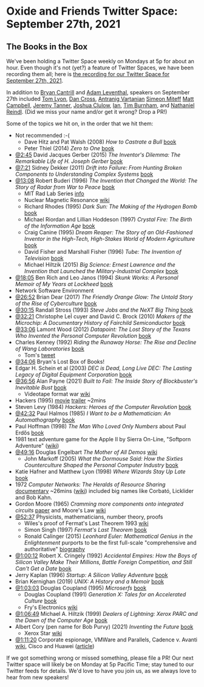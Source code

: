 # Oxide and Friends Twitter Space: September 27th, 2021

## The Books in the Box

We've been holding a Twitter Space weekly on Mondays at 5p for about an hour.
Even though it's not (yet?) a feature of Twitter Spaces, we have been
recording them all; here is
[the recording for our Twitter Space for September 27th, 2021](https://youtu.be/zrZAHO89XGk).

In addition to
[Bryan Cantrill](https://twitter.com/bcantrill) and
[Adam Leventhal](https://twitter.com/ahl),
speakers on September 27th included
[Tom Lyon](https://twitter.com/aka_pugs),
[Dan Cross](https://twitter.com/dancrossnyc),
[Antranig Vartanian](https://twitter.com/antranigv)
[Simeon Miteff](https://twitter.com/simeonmiteff)
[Matt Campbell](https://twitter.com/mw_campbell),
[Jeremy Tanner](https://twitter.com/Penguin),
[Joshua Clulow](https://twitter.com/jmclulow),
[Ian](https://twitter.com/iangrunert),
[Tim Burnham](https://twitter.com/AstroBurnham),
and [Nathaniel Reindl](https://twitter.com/nrr).
(Did we miss your name and/or get it wrong? Drop a PR!)

Some of the topics we hit on, in the order that we hit them:

- Not recommended :-(
  - Dave Hitz and Pat Walsh (2008) _How to Castrate a Bull_
    [book](https://www.google.com/books/edition/How_to_Castrate_a_Bull/zpefDwAAQBAJ)
  - Peter Thiel (2014) _Zero to One_ [book](https://en.wikipedia.org/wiki/Zero_to_One)
- [@2:45](https://youtu.be/zrZAHO89XGk?t=165)
  David Jacques Gerber (2015) _The Inventor's Dilemma: The Remarkable Life
  of H. Joseph Gerber_
  [book](https://www.google.com/books/edition/The_Inventor_s_Dilemma/8YKqCgAAQBAJ)
- [@7:21](https://youtu.be/zrZAHO89XGk?t=441)
  Sidney Dekker (2011) _Drift into Failure: From Hunting Broken Components to
  Understanding Complex Systems_
  [book](https://www.google.com/books/edition/Drift_into_Failure/uOF6BgAAQBAJ)
- [@13:08](https://youtu.be/zrZAHO89XGk?t=788) 
  Robert Buderi (1996) _The Invention that Changed the World: The Story of
  Radar from War to Peace_
  [book](https://www.google.com/books/edition/The_Invention_that_Changed_the_World/-fqiGwAACAAJ)
  - MIT Rad Lab Series [info](http://web.mit.edu/klund/www/books/radlab.html)
  - Nuclear Magnetic Resonance [wiki](https://en.wikipedia.org/wiki/Nuclear_magnetic_resonance)
  - Richard Rhodes (1995) _Dark Sun: The Making of the Hydrogen Bomb_
    [book](https://www.google.com/books/edition/Dark_Sun/x4vfAAAAMAAJ)
  - Michael Riordan and Lillian Hoddeson (1997) _Crystal Fire:
    The Birth of the Information Age_
    [book](https://www.google.com/books/edition/Crystal_Fire/0bTpcTLCu6MC)
  - Craig Canine (1995) _Dream Reaper: The Story of an Old-Fashioned Inventor
    in the High-Tech, High-Stakes World of Modern Agriculture_
    [book](https://www.google.com/books/edition/Dream_Reaper/ONa3Jh0Fq7oC)
  - David Fisher and Marshall Fisher (1996) _Tube: The Invention of Television_
    [book](https://www.google.com/books/edition/Tube/eApTAAAAMAAJ)
  - Michael Hiltzik (2015) _Big Science: Ernest Lawrence and the Invention that Launched
    the Military-Industrial Complex_
    [book](https://www.google.com/books/edition/Big_Science/vT0jBQAAQBAJ)
- [@18:05](https://youtu.be/zrZAHO89XGk?t=1085)
  Ben Rich and Leo Janos (1994) _Skunk Works: A Personal Memoir of My Years at Lockheed_
  [book](https://www.google.com/books/edition/Skunk_Works/OI9cDwAAQBAJ)
- Network Software Environment
- [@26:52](https://youtu.be/zrZAHO89XGk?t=1612)
  Brian Dear (2017) _The Friendly Orange Glow: The Untold Story of the
  Rise of Cyberculture_
  [book](https://www.google.com/books/edition/The_Friendly_Orange_Glow/NqknDgAAQBAJ)
- [@30:15](https://youtu.be/zrZAHO89XGk?t=1815)
  Randall Stross (1993) _Steve Jobs and the NeXT Big Thing_
  [book](https://www.google.com/books/edition/STEVE_JOBS_THE_NEXT_BIG_THING/j5JQAAAAMAAJ)
- [@32:21](https://youtu.be/zrZAHO89XGk?t=1941)
  Christophe LeÌ cuyer and David C. Brock (2010) _Makers of the Microchip:
  A Documentary History of Fairchild Semiconductor_
  [book](https://www.google.com/books/edition/Makers_of_the_Microchip/iov-DwAAQBAJ)
- [@33:06](https://youtu.be/zrZAHO89XGk?t=1986)
  Lamont Wood (2012) _Datapoint: The Lost Story of the Texans Who Invented
  the Personal Computer Revolution_
  [book](https://www.google.com/books/edition/Datapoint_The_Lost_Story_of_the_Texans_W/idTeAAAAQBAJ)
- Charles Kenney (1992) _Riding the Runaway Horse:
  The Rise and Decline of Wang Laboratories_
  [book](https://www.google.com/books/edition/Riding_the_Runaway_Horse/GY19QgAACAAJ)
  - Tom's [tweet](https://twitter.com/aka_pugs/status/1370950825724366848)
- [@34:06](https://youtu.be/zrZAHO89XGk?t=2046)
  Bryan's Lost Box of Books!
- Edgar H. Schein et al (2003) _DEC is Dead, Long Live DEC: The Lasting Legacy
  of Digital Equipment Corporation_
  [book](https://www.google.com/books/edition/DEC_Is_Dead_Long_Live_DEC/G07yAAAAMAAJ)
- [@36:56](https://youtu.be/zrZAHO89XGk?t=2216)
  Alan Payne (2021) _Built to Fail: The Inside Story of Blockbuster's Inevitable Bust_
  [book](https://g.co/kgs/gpT44T)
  - Videotape format war [wiki](https://en.wikipedia.org/wiki/Videotape_format_war)
- Hackers (1995) [movie](https://en.wikipedia.org/wiki/Hackers_(film))
  [trailer](https://youtu.be/Rn2cf_wJ4f4?t=10) ~2mins
- Steven Levy (1984) _Hackers: Heroes of the Computer Revolution_
  [book](https://en.wikipedia.org/wiki/Hackers:_Heroes_of_the_Computer_Revolution)
- [@42:32](https://youtu.be/zrZAHO89XGk?t=2552)
  Paul Halmos (1985) _I Want to be a Mathematician: An Automathography_
  [book](https://www.google.com/books/edition/I_Want_to_be_a_Mathematician/hhpZAAAAYAAJ)
- Paul Hoffman (1998) _The Man Who Loved Only Numbers_ about Paul Erdős
  [book](https://en.wikipedia.org/wiki/The_Man_Who_Loved_Only_Numbers)
- 1981 text adventure game for the Apple II by Sierra On-Line,
  "Softporn Adventure" ([wiki](https://en.wikipedia.org/wiki/Softporn_Adventure))
- [@49:16](https://youtu.be/zrZAHO89XGk?t=2956)
  Douglas Engelbart _The Mother of All Demos_
  [wiki](https://en.wikipedia.org/wiki/The_Mother_of_All_Demos)
  - John Markoff (2005) _What the Dormouse Said: How the Sixties Counterculture
    Shaped the Personal Computer Industry_
    [book](https://en.wikipedia.org/wiki/What_the_Dormouse_Said)
- Katie Hafner and Matthew Lyon (1998) _Where Wizards Stay Up Late_
  [book](https://www.google.com/books/edition/Where_Wizards_Stay_Up_Late/H6ZzQhM0vSYC)
- 1972 _Computer Networks: The Heralds of Resource Sharing_
  [documentary](https://archive.org/details/ComputerNetworks_TheHeraldsOfResourceSharing) ~26mins
  ([wiki](https://en.wikipedia.org/wiki/Computer_Networks:_The_Heralds_of_Resource_Sharing))
  included big names like Corbató, Licklider and Bob Kahn.
- Gordon Moore (1965) _Cramming more components onto integrated circuits_
  [paper](https://scholar.google.com/scholar_lookup?author=moore&title=cramming+more+components+onto+integrated+circuits)
  and Moore's Law [wiki](https://en.wikipedia.org/wiki/Moore%27s_law)
- [@52:37](https://youtu.be/zrZAHO89XGk?t=3157)
  Physicists, mathematicians, number theory, proofs
  - Wiles's proof of Fermat's Last Theorem 1993
    [wiki](https://en.wikipedia.org/wiki/Wiles%27s_proof_of_Fermat%27s_Last_Theorem)
  - Simon Singh (1997) _Fermat's Last Theorem_
    [book](https://en.wikipedia.org/wiki/Fermat%27s_Last_Theorem_(book))
  - Ronald Calinger (2015) _Leonhard Euler: Mathematical Genius in the Enlightenment_
    purports to be the first full-scale "comprehensive and authoritative"
    [biography](https://www.google.com/books/edition/Leonhard_Euler/TM2bDwAAQBAJ)
- [@1:00:12](https://youtu.be/zrZAHO89XGk?t=3612)
  Robert X. Cringely (1992) _Accidental Empires: How the Boys of Silicon Valley
  Make Their Millions, Battle Foreign Competition, and Still Can't Get a Date_
  [book](https://en.wikipedia.org/wiki/Accidental_Empires)
- Jerry Kaplan (1996) _Startup: A Silicon Valley Adventure_
  [book](https://www.google.com/books/edition/Startup/dih2GDy5cHEC)
- Brian Kernighan (2019) _UNIX: A History and a Memoir_
  [book](https://www.google.com/books/edition/Unix/s0n9ygEACAAJ)
- [@1:03:03](https://youtu.be/zrZAHO89XGk?t=3783)
  Douglas Coupland (1995) _Microserfs_
  [book](https://en.wikipedia.org/wiki/Microserfs)
  - Douglas Coupland (1991) _Generation X: Tales for an Accelerated Culture_
    [book](https://en.wikipedia.org/wiki/Generation_X:_Tales_for_an_Accelerated_Culture)
  - Fry's Electronics [wiki](https://en.wikipedia.org/wiki/Fry's_Electronics)
- [@1:06:49](https://youtu.be/zrZAHO89XGk?t=4009)
  Michael A. Hiltzik (1999) _Dealers of Lightning: Xerox PARC
  and the Dawn of the Computer Age_
  [book](https://www.google.com/books/edition/Dealers_of_Lightning/EylLmLzFCTMC)
- Albert Cory (pen name for Bob Purvy) (2021) _Inventing the Future_
  [book](https://www.google.com/books/edition/Inventing_the_Future/T4tCzgEACAAJ)
  - Xerox Star [wiki](https://en.wikipedia.org/wiki/Xerox_Star)
- [@1:11:20](https://youtu.be/zrZAHO89XGk?t=4280)
  Corporate espionage, VMWare and Parallels,
  Cadence v. Avanti
  [wiki](https://en.wikipedia.org/wiki/Cadence_Design_Systems,_Inc._v._Avanti_Corp),
  Cisco and Huawei ([article](https://www.wired.com/story/us-hits-huawei-new-charges-trade-secret-theft/))

If we got something wrong or missed something, please file a PR!
Our next Twitter space will likely be on Monday at 5p Pacific Time; stay tuned
to our Twitter feeds for details.  We'd love to have you join us, as we
always love to hear from new speakers!

